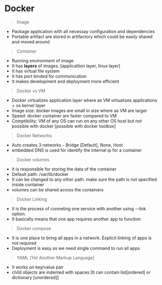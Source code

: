 # Docker

> Image
- Package application with all necessay configuration and dependencies
- Portable artifact are stored in artifactory which could be easily shared and moved around

> Container
- Running environment of image
- It has **layers** of images. [applicaltion layer, linux layer]
- It has virtual file system
- It has port binded for communication
- It makes development and deployment more efficient

> Docker vs VM
- Docker virtualizes application layer where as VM virtualizes applications + os kernel layer
- Image size: docker images are small in size where as VM are larger
- Speed: docker container are faster compared to VM
- Comptibility: VM of any OS can run on any other OS host but not possible with docker [possible with docker toolbox] 

> Docker Networks
- Auto creates 3 networks - Bridge [Default], None, Host
- embedded DNS is used for identify the internal ip for a container

> Docker volumes
- It is responsible for storing the data of the container
- Default path: /var/lib/docker
- It can be changed to any other path. make sure the path is not specified inside container
- volumes can be shared across the containers

> Docker Linking
- It is the process of conneting one service with another using --link option.
- It basically means that one app requires another app to function

> Docker compose
- It is one place to bring all apps in a network. Explicit linking of apps is not required
- Deployment is easy as we need single command to run all apps

> YAML [Yet Another Markup Language]
- It works on key/value pair
- child objects are indented with spaces [It can contain list[ordered] or dictionary [unordered]]
